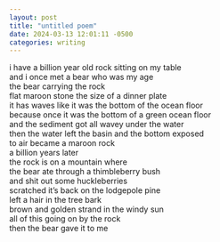 ```yaml
---
layout: post
title: "untitled poem"
date: 2024-03-13 12:01:11 -0500
categories: writing
---
```


i have a billion year old rock sitting on my table  
and i once met a bear who was my age  
the bear carrying the rock  
flat maroon stone the size of a dinner plate  
it has waves like it was the bottom of the ocean floor  
because once it was the bottom of a green ocean floor  
and the sediment got all wavey under the water  
then the water left the basin and the bottom exposed  
to air became a maroon rock  
a billion years later  
the rock is on a mountain where  
the bear ate through a thimbleberry bush  
and shit out some huckleberries  
scratched it’s back on the lodgepole pine  
left a hair in the tree bark  
brown and golden strand in the windy sun  
all of this going on by the rock  
then the bear gave it to me  
